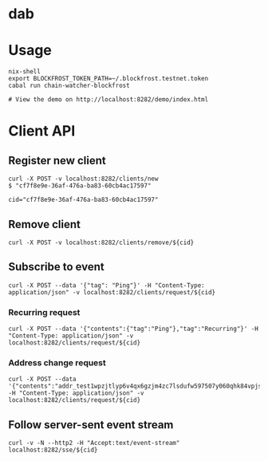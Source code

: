 # dab

# Usage

```
nix-shell
export BLOCKFROST_TOKEN_PATH=~/.blockfrost.testnet.token
cabal run chain-watcher-blockfrost

# View the demo on http://localhost:8282/demo/index.html
```

# Client API

## Register new client

```command
curl -X POST -v localhost:8282/clients/new
$ "cf7f8e9e-36af-476a-ba83-60cb4ac17597"

cid="cf7f8e9e-36af-476a-ba83-60cb4ac17597"
```

## Remove client

```command
curl -X POST -v localhost:8282/clients/remove/${cid}
```

## Subscribe to event

```command
curl -X POST --data '{"tag": "Ping"}' -H "Content-Type: application/json" -v localhost:8282/clients/request/${cid}
```

### Recurring request

```command
curl -X POST --data '{"contents":{"tag":"Ping"},"tag":"Recurring"}' -H "Content-Type: application/json" -v localhost:8282/clients/request/${cid}
```

### Address change request

```command
curl -X POST --data '{"contents":"addr_test1wpzjtlyp6v4qx6gzjm4zc7lsdufw597507y060qhk84vpjsjd625n","tag":"AddressFundsRequest"}' -H "Content-Type: application/json" -v localhost:8282/clients/request/${cid}
```

## Follow server-sent event stream

```command
curl -v -N --http2 -H "Accept:text/event-stream" localhost:8282/sse/${cid}
```
